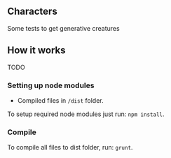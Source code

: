 ## Characters 
Some tests to get generative creatures

## How it works
TODO

### Setting up node modules

* Compiled files in `/dist` folder.

To setup required node modules just run: `npm install`.

### Compile
To compile all files to dist folder, run: `grunt`.